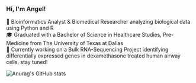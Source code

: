 ### Hi, I'm Angel! 

🧬 Bioinformatics Analyst & Biomedical Researcher analyzing biological data using Python and R <br/>
🎓 Graduated with a Bachelor of Science in Healthcare Studies, Pre-Medicine from The University of Texas at Dallas <br/>
💭 Currently working on a Bulk RNA-Sequencing Project identifying differentially expressed genes in dexamethasone treated human airway cells, stay tuned! <br/>

![Anurag's GitHub stats](https://github-readme-stats.vercel.app/api?username=angelmalhotra&show_icons=true&theme=dracula)
